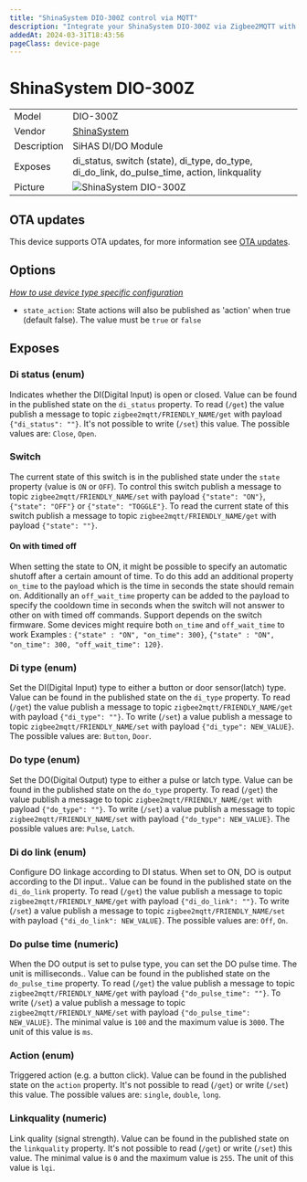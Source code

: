 ```yaml
---
title: "ShinaSystem DIO-300Z control via MQTT"
description: "Integrate your ShinaSystem DIO-300Z via Zigbee2MQTT with whatever smart home infrastructure you are using without the vendor's bridge or gateway."
addedAt: 2024-03-31T18:43:56
pageClass: device-page
---
```


<!-- !!!! -->
<!-- ATTENTION: This file is auto-generated through docgen! -->
<!-- You can only edit the "Notes"-Section between the two comment lines "Notes BEGIN" and "Notes END". -->
<!-- Do not use h1 or h2 heading within "## Notes"-Section. -->
<!-- !!!! -->

# ShinaSystem DIO-300Z

|     |     |
|-----|-----|
| Model | DIO-300Z  |
| Vendor  | [ShinaSystem](/supported-devices/#v=ShinaSystem)  |
| Description | SiHAS DI/DO Module |
| Exposes | di_status, switch (state), di_type, do_type, di_do_link, do_pulse_time, action, linkquality |
| Picture | ![ShinaSystem DIO-300Z](https://www.zigbee2mqtt.io/images/devices/DIO-300Z.png) |


<!-- Notes BEGIN: You can edit here. Add "## Notes" headline if not already present. -->


<!-- Notes END: Do not edit below this line -->


## OTA updates
This device supports OTA updates, for more information see [OTA updates](../guide/usage/ota_updates.md).


## Options
*[How to use device type specific configuration](../guide/configuration/devices-groups.md#specific-device-options)*

* `state_action`: State actions will also be published as 'action' when true (default false). The value must be `true` or `false`


## Exposes

### Di status (enum)
Indicates whether the DI(Digital Input) is open or closed.
Value can be found in the published state on the `di_status` property.
To read (`/get`) the value publish a message to topic `zigbee2mqtt/FRIENDLY_NAME/get` with payload `{"di_status": ""}`.
It's not possible to write (`/set`) this value.
The possible values are: `Close`, `Open`.

### Switch 
The current state of this switch is in the published state under the `state` property (value is `ON` or `OFF`).
To control this switch publish a message to topic `zigbee2mqtt/FRIENDLY_NAME/set` with payload `{"state": "ON"}`, `{"state": "OFF"}` or `{"state": "TOGGLE"}`.
To read the current state of this switch publish a message to topic `zigbee2mqtt/FRIENDLY_NAME/get` with payload `{"state": ""}`.

#### On with timed off
When setting the state to ON, it might be possible to specify an automatic shutoff after a certain amount of time. To do this add an additional property `on_time` to the payload which is the time in seconds the state should remain on.
Additionally an `off_wait_time` property can be added to the payload to specify the cooldown time in seconds when the switch will not answer to other on with timed off commands.
Support depends on the switch firmware. Some devices might require both `on_time` and `off_wait_time` to work
Examples : `{"state" : "ON", "on_time": 300}`, `{"state" : "ON", "on_time": 300, "off_wait_time": 120}`.

### Di type (enum)
Set the DI(Digital Input) type to either a button or door sensor(latch) type.
Value can be found in the published state on the `di_type` property.
To read (`/get`) the value publish a message to topic `zigbee2mqtt/FRIENDLY_NAME/get` with payload `{"di_type": ""}`.
To write (`/set`) a value publish a message to topic `zigbee2mqtt/FRIENDLY_NAME/set` with payload `{"di_type": NEW_VALUE}`.
The possible values are: `Button`, `Door`.

### Do type (enum)
Set the DO(Digital Output) type to either a pulse or latch type.
Value can be found in the published state on the `do_type` property.
To read (`/get`) the value publish a message to topic `zigbee2mqtt/FRIENDLY_NAME/get` with payload `{"do_type": ""}`.
To write (`/set`) a value publish a message to topic `zigbee2mqtt/FRIENDLY_NAME/set` with payload `{"do_type": NEW_VALUE}`.
The possible values are: `Pulse`, `Latch`.

### Di do link (enum)
Configure DO linkage according to DI status. When set to ON, DO is output according to the DI input..
Value can be found in the published state on the `di_do_link` property.
To read (`/get`) the value publish a message to topic `zigbee2mqtt/FRIENDLY_NAME/get` with payload `{"di_do_link": ""}`.
To write (`/set`) a value publish a message to topic `zigbee2mqtt/FRIENDLY_NAME/set` with payload `{"di_do_link": NEW_VALUE}`.
The possible values are: `Off`, `On`.

### Do pulse time (numeric)
When the DO output is set to pulse type, you can set the DO pulse time. The unit is milliseconds..
Value can be found in the published state on the `do_pulse_time` property.
To read (`/get`) the value publish a message to topic `zigbee2mqtt/FRIENDLY_NAME/get` with payload `{"do_pulse_time": ""}`.
To write (`/set`) a value publish a message to topic `zigbee2mqtt/FRIENDLY_NAME/set` with payload `{"do_pulse_time": NEW_VALUE}`.
The minimal value is `100` and the maximum value is `3000`.
The unit of this value is `ms`.

### Action (enum)
Triggered action (e.g. a button click).
Value can be found in the published state on the `action` property.
It's not possible to read (`/get`) or write (`/set`) this value.
The possible values are: `single`, `double`, `long`.

### Linkquality (numeric)
Link quality (signal strength).
Value can be found in the published state on the `linkquality` property.
It's not possible to read (`/get`) or write (`/set`) this value.
The minimal value is `0` and the maximum value is `255`.
The unit of this value is `lqi`.

